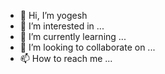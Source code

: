 - 👋 Hi, I’m yogesh
- 👀 I’m interested in ...
- 🌱 I’m currently learning ...
- 💞️ I’m looking to collaborate on ...
- 📫 How to reach me ...

<!---
yogeshzalte/yogeshzalte is a ✨ special ✨ repository because its `README.md` (this file) appears on your GitHub profile.
You can click the Preview link to take a look at your changes.
--->
